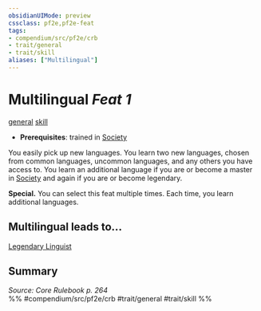```yaml
---
obsidianUIMode: preview
cssclass: pf2e,pf2e-feat
tags:
- compendium/src/pf2e/crb
- trait/general
- trait/skill
aliases: ["Multilingual"]
---
```

# Multilingual  *Feat 1*  
[general](../../Rules/traits/general.md)  [skill](../../Rules/traits/skill.md)  

- **Prerequisites**: trained in [Society](../skills.md#Society)

You easily pick up new languages. You learn two new languages, chosen from common languages, uncommon languages, and any others you have access to. You learn an additional language if you are or become a master in [Society](../skills.md#Society) and again if you are or become legendary.

**Special.** You can select this feat multiple times. Each time, you learn additional languages.

## Multilingual leads to...

[Legendary Linguist](legendary-linguist.md)

## Summary

*Source: Core Rulebook p. 264*  
%% #compendium/src/pf2e/crb #trait/general #trait/skill %%